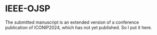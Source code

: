 # IEEE-OJSP
The submitted manuscript is an extended version of a conference publication of ICONIP2024, which has not yet published. So I put it here.
